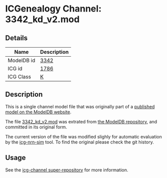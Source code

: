 # ICGenealogy Channel: 3342\_kd\_v2.mod

## Details

Name | Description
---- | -----------
ModelDB id | [3342](http://senselab.med.yale.edu/ModelDB/ShowModel.cshtml?model=3342)
ICG id | [1786](http://icg.neurotheory.ox.ac.uk/channels/1/1786)
ICG Class | [K](http://icg.neurotheory.ox.ac.uk/channels/1)

## Description

This is a single channel model file that was originally part of a [published model on the ModelDB website](http://senselab.med.yale.edu/mModelDB/ShowModel.cshtml?model=3342).


The file [3342\_kd\_v2.mod](3342_kd_v2.mod) was extrated from [the ModelDB repository](http://senselab.med.yale.edu/ModelDB/ShowModel.cshtml?model=3342), and committed in its original form.

The current version of the file was modified slighly for automatic evaluation by the [icg-nrn-sim](https://github.com/icgenealogy/icg-nrn-sim) tool. To find the original please check the git history.


## Usage

See the [icg-channel super-repository](https://github.com/icgenealogy/icg-channels) for more information.